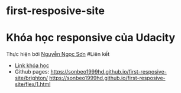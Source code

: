 # first-resposive-site
# Khóa học responsive của Udacity
Thực hiện bởi [Nguyễn Ngọc Sơn](https://github.com/sonbeo1999hd)
#Liên kết
  - [Link khóa học](https://www.udacity.com/course/responsive-web-design-fundamentals--ud893)
  - Github pages: https://sonbeo1999hd.github.io/first-resposive-site/brighton/     https://sonbeo1999hd.github.io/first-resposive-site/flex/1.html
